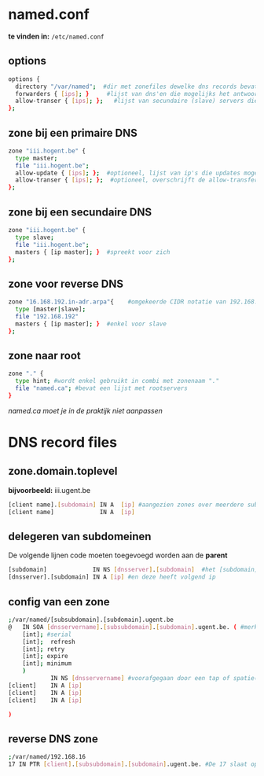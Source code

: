 # named.conf
**te vinden in:** `/etc/named.conf`

## options
```bash
options {
  directory "/var/named";  #dir met zonefiles dewelke dns records bevatten.
  forwarders { [ips]; }     #lijst van dns'en die mogelijks het antwoord weten als jij het niet weet. wordt geraadpleegd alvorens de root wordt geraadpleegd.
  allow-transer { [ips]; };   #lijst van secundaire (slave) servers die een zone transfer mogen uitvoeren.
};
```

## zone bij een primaire DNS
```bash
zone "iii.hogent.be" {
  type master;
  file "iii.hogent.be";
  allow-update { [ips]; };  #optioneel, lijst van ip's die updates mogen uitvoeren aan het bestand iii.hogent.be
  allow-transer { [ips]; };  #optioneel, overschrijft de allow-transfer gedefnieerd in options. voor deze specifieke zone.
};
```

## zone bij een secundaire DNS
```bash
zone "iii.hogent.be" {
  type slave;
  file "iii.hogent.be";
  masters { [ip master]; }  #spreekt voor zich
};
```

## zone voor reverse DNS
```bash
zone "16.168.192.in-adr.arpa"{    #omgekeerde CIDR notatie van 192.168.16/24
  type [master|slave];
  file "192.168.192"
  masters { [ip master]; }  #enkel voor slave
};
```

## zone naar root
```bash
zone "." {
  type hint; #wordt enkel gebruikt in combi met zonenaam "."
  file "named.ca"; #bevat een lijst met rootservers
}
```
*named.ca moet je in de praktijk niet aanpassen*

# DNS record files

## zone.domain.toplevel

**bijvoorbeeld:** iii.ugent.be

```bash
[client name].[subdomain] IN A  [ip] #aangezien zones over meerdere subdomeinen verspreid mogen zijn mogen we ook kleinkinderen definieren.
[client name]             IN A  [ip]
```

## delegeren van subdomeinen

De volgende lijnen code moeten toegevoegd worden aan de **parent**
```bash
[subdomain]             IN NS [dnsserver].[subdomain]  #het [subdomain] valt onder de verantwoordelijkheid van DNS   [dnsserver].[subdomain]
[dnsserver].[subdomain] IN A [ip] #en deze heeft volgend ip
```

## config van een zone
```bash
;/var/named/[subsubdomain].[subdomain].ugent.be
@   IN SOA [dnsservername].[subsubdomain].[subdomain].ugent.be. ( #merk de punt op achter be!!
    [int]; #serial
    [int];  refresh
    [int]; retry
    [int]; expire
    [int]; minimum
    )
            IN NS [dnsservername] #voorafgegaan door een tap of spatie(s)
[client]    IN A [ip]
[client]    IN A [ip]
[client]    IN A [ip]

)
```

## reverse DNS zone
```bash
;/var/named/192.168.16
17 IN PTR [client].[subsubdomain].[subdomain].ugent.be. #De 17 slaat op het laatste cijfer van het ip dus zijn volledig ip zal zijn: 192.168.16.17
```
